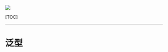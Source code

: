 <img src="http://upload-images.jianshu.io/upload_images/15675864-952291e89189c8a8.jpg">

[TOC]

***

# 泛型





